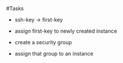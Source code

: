 #Tasks

- ssh-key -> first-key
- assign first-key to newly created instance

- create a security group 
- assign that group to an instance


